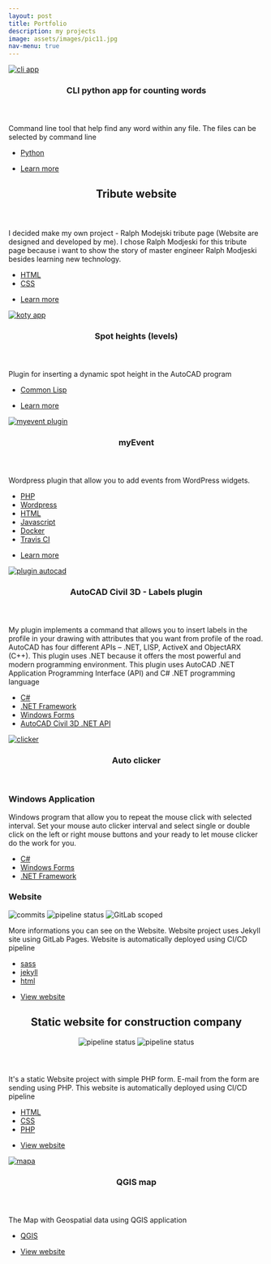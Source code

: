 ```yaml
---
layout: post
title: Portfolio
description: my projects
image: assets/images/pic11.jpg
nav-menu: true
---
```


<!-- Main -->
<div id="main 6u$ 12u$(medium)">

<section class="spotlights">
	<section class="spotlights">
			<a href="https://github.com/DarekRepos/PanTadeuszWordFinder" class="image full-high-image">
				<img src="{% link assets/images/pic08.jpg %}" alt="cli app" data-position="center center"/>
			</a>
			<div class="content">
				<div class="inner">
					<header class="major">
						<h3>CLI python app for counting words</h3>
					</header>
					<p>Command line tool that help find any word within any file. The files can be selected by command line</p>
					<ul class="actions">
						<li><a href="#" class="button spaced">Python</a></li>
					</ul>        
					<ul class="actions">
						<li><a href="https://github.com/DarekRepos/PanTadeuszWordFinder" class="button special">Learn more</a></li>
					</ul>
				</div>
			</div>
	</section>
	<section>
		<div class="content">
		<div class="inner">
			<header class="major">
				<h2>Tribute website</h2>
			</header>
			<p> I decided make my own project - Ralph Modejski tribute page (Website are designed and developed by me). I chose Ralph Modjeski for this tribute page because i want to show the story of master engineer Ralph Modjeski besides learning new technology.</p>
			<ul class="actions">
				<li><a href="#" class="button spaced">HTML</a></li>
				<li><a href="#" class="button spaced">CSS</a></li>
			</ul>
			<ul class="actions">
				<li><a href="https://darekrepos.github.io/tribute-to-Ralph-Modejski/" class="button special">Learn more</a></li>
			</ul>
		</div>
		</div>
	</section>
	<section>
		<a href="https://github.com/DarekRepos/koty-wysokosciowe" class="image full-high-image">
			<img src="{% link assets/images/pic08.jpg %}" alt="koty app" data-position="center center"/>
		</a>
		<div class="content">
			<div class="inner">
				<header class="major">
					<h3>Spot heights (levels)</h3>
				</header>
				<p>Plugin for inserting a dynamic spot height in the AutoCAD program</p>
				<ul class="actions">
					<li><a href="#" class="button spaced">Common Lisp</a></li>
				</ul>        
				<ul class="actions">
					<li><a href="https://github.com/DarekRepos/koty-wysokosciowe" class="button special">Learn more</a></li>
				</ul>
			</div>
		</div>
	</section>
	<section>
		<a href="https://github.com/DarekRepos/myEvent" class="image full-high-image">
			<img src="{% link assets/images/pic09.jpg %}" alt="myevent plugin" data-position="top center"/>
		</a>
		<div class="content">
			<div class="inner">
				<header class="major">
					<h3>myEvent</h3>
				</header>
				<p>Wordpress plugin that allow you to add events from WordPress widgets.</p>
				<ul class="actions">
				<li><a href="#" class="button spaced">PHP</a></li>
				<li><a href="#" class="button spaced">Wordpress</a></li>
				<li><a href="#" class="button spaced">HTML</a></li>
				<li><a href="#" class="button spaced">Javascript</a></li>
							<li><a href="#" class="button spaced">Docker</a></li>
							<li><a href="#" class="button spaced">Travis CI</a></li>
				</ul>    
				<ul class="actions">
					<li><a href="https://github.com/DarekRepos/myEvent" class="button special">Learn more</a></li>
				</ul>
			</div>
		</div>
	</section>
	<section>
		<a href="#" class="image full-high-image">
			<img src="{% link assets/images/opcje-ustawień-stylu.png%}" alt="plugin autocad" data-position="25% 25%"/>
		</a>
		<div class="content">
			<div class="inner">
				<header class="major">
					<h3>AutoCAD Civil 3D - Labels plugin</h3>
				</header>
				<p> My plugin  implements a command that allows you to insert labels in the profile in your drawing with attributes that you want from profile of the road. AutoCAD has four different APIs – .NET, LISP, ActiveX and ObjectARX (C++). This plugin uses .NET because it offers the most powerful and modern programming environment. This plugin uses AutoCAD .NET Application Programming Interface (API) and C# .NET programming language</p>
				<ul class="actions">
				<li><a href="#" class="button spaced">C#</a></li>
				<li><a href="#" class="button spaced">.NET Framework</a></li>
				<li><a href="#" class="button spaced">Windows Forms</a></li>
							<li><a href="#" class="button spaced">AutoCAD Civil 3D .NET API</a></li>
				</ul>    
			</div>
		</div>
	</section>
	<section>
		<a href="https://erydanand3osob.gitlab.io/Auto-clicker-website/" class="aligncenter">
			<img src="{% link assets/images/Clicker2.png %}" alt="clicker" data-position="center"/>
		</a>
		<div class="content">
			<div class="inner">
				<header class="major">
					<h3>Auto clicker</h3>
				</header>
				<h3>Windows Application</h3>
				<p>Windows program that allow you to repeat the mouse click with selected interval. Set your mouse auto clicker interval and select single or double click on the left or right mouse buttons and your ready to let mouse clicker do the work for you. </p>
				<ul class="actions">
					<li><a href="#" class="button spaced">C#</a></li>
					<li><a href="#" class="button spaced">Windows Forms</a></li>
					<li><a href="#" class="button spaced">.NET Framework</a></li>
				</ul>    
				<h3>Website</h3>
				<img alt="commits" src="https://erydanand3osob.gitlab.io/Auto-clicker-website/assets/commits.svg"/>		
				<img alt="pipeline status" src="https://erydanand3osob.gitlab.io/Auto-clicker-website/assets/build.svg"/>					
				<img alt="GitLab scoped" src="https://erydanand3osob.gitlab.io/Auto-clicker-website/assets/gitlab_scoped.svg"/>				
					<p>More informations you can see on the Website. Website project uses Jekyll site using GitLab Pages. Website is automatically deployed using CI/CD pipeline</p>
					<ul class="actions">
						<li><a href="#" class="button spaced">sass</a></li>
						<li><a href="#" class="button spaced">jekyll</a></li>
						<li><a href="#" class="button spaced">html</a></li>
					</ul>
				<ul class="actions">
					<li><a href="https://erydanand3osob.gitlab.io/Auto-clicker-website/" class="button special">View website</a></li>
				</ul>
			</div>
		</div>
	</section>
	<section>
		<div class="content">
		<div class="inner">
			<header class="major">
				<h2>Static website for construction company</h2>
		<img alt="pipeline status" src="https://erydanand3osob.gitlab.io/duda-dom.pl-website/img/commits.svg"/>
				<img alt="pipeline status" src="https://erydanand3osob.gitlab.io/duda-dom.pl-website/img/build.svg"/>			
			</header>
			<p>It's a static Website project with simple PHP form. E-mail from the form are sending using PHP. This website is automatically deployed using CI/CD pipeline</p>
			<ul class="actions">
				<li><a href="#" class="button spaced">HTML</a></li>
				<li><a href="#" class="button spaced">CSS</a></li>
				<li><a href="#" class="button spaced">PHP</a></li>
			</ul>
			<ul class="actions">
				<li><a href="https://erydanand3osob.gitlab.io/duda-dom.pl-website" class="button special">View website</a></li>
			</ul>
		</div>
		</div>
	</section>
	<section>
		<a href="https://darekrepos.github.io/mapasolectw/" class="image full-high-image">
			<img src="{% link assets/images/mapasolectw.png %}" alt="mapa" data-position="25% 25%"/>
		</a>
		<div class="content">
			<div class="inner">
				<header class="major">
					<h3>QGIS map</h3>
				</header>
				<p>The Map with Geospatial data using QGIS application</p>
				<ul class="actions">
					<li><a href="#" class="button spaced">QGIS</a></li>
				</ul>    
				<ul class="actions">
					<li><a href="https://darekrepos.github.io/mapasolectw/" class="button special">View website</a></li>
				</ul>
			</div>
		</div>
	</section>
</section>
</div>
